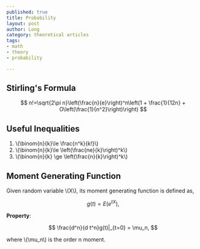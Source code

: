 ```yaml
--- 
published: true
title: Probability
layout: post
author: Long
category: theoretical articles
tags: 
- math
- theory
- probability

---
```


## Stirling's Formula

$$
n!=\sqrt{2\pi n}\left(\frac{n}{e}\right)^n\left(1 + \frac{1}{12n} + O\left(\frac{1}{n^2}\right)\right)
$$

## Useful Inequalities

1. \\(\binom{n}{k}\le \frac{n^k}{k!}\\)
2. \\(\binom{n}{k}\le \left(\frac{ne}{k}\right)^k\\)
3. \\(\binom{n}{k} \ge \left(\frac{n}{k}\right)^k\\)

## Moment Generating Function

Given random variable \\(X\\), its moment generating function is defined as,

$$
g(t) = E(e^{tX}),
$$

**Property**: 

$$
\frac{d^n}{d t^n}g(t)|_{t=0} = \mu_n,
$$

where \\(\mu_n\\) is the order n moment.
  


